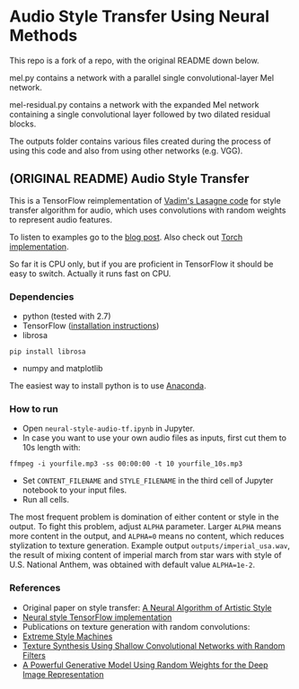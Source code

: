 # Audio Style Transfer Using Neural Methods

This repo is a fork of a repo, with the original README down below.

mel.py contains a network with a parallel single convolutional-layer Mel network.

mel-residual.py contains a network with the expanded Mel network containing a single convolutional layer followed by two dilated residual blocks.

The outputs folder contains various files created during the process of using this code and also from using other networks (e.g. VGG).



## (ORIGINAL README) Audio Style Transfer

This is a TensorFlow reimplementation of [Vadim's Lasagne code](https://github.com/vadim-v-lebedev/audio_style_tranfer) for style transfer algorithm for audio, which uses convolutions with random weights to represent audio features.

To listen to examples go to the [blog post](http://dmitryulyanov.github.io/audio-texture-synthesis-and-style-transfer/). Also check out [Torch implementation](https://github.com/DmitryUlyanov/neural-style-audio-torch).

So far it is CPU only, but if you are proficient in TensorFlow it should be easy to switch. Actually it runs fast on CPU.
### Dependencies
- python (tested with 2.7)
- TensorFlow ([installation instructions](https://www.tensorflow.org/get_started/os_setup))
- librosa
```
pip install librosa
```
- numpy and matplotlib

The easiest way to install python is to use [Anaconda](https://www.continuum.io/downloads).

### How to run
- Open `neural-style-audio-tf.ipynb` in Jupyter.
- In case you want to use your own audio files as inputs, first cut them to 10s length with:
```
ffmpeg -i yourfile.mp3 -ss 00:00:00 -t 10 yourfile_10s.mp3
```
- Set `CONTENT_FILENAME` and `STYLE_FILENAME` in the third cell of Jupyter notebook to your input files.
- Run all cells.

The most frequent problem is domination of either content or style in the output. To fight this problem, adjust `ALPHA` parameter. Larger `ALPHA` means more content in the output, and `ALPHA=0` means no content, which reduces stylization to texture generation. Example output `outputs/imperial_usa.wav`, the result of mixing content of imperial march from star wars with style of U.S. National Anthem, was obtained with default value `ALPHA=1e-2`.

### References
- Original paper on style transfer:
[A Neural Algorithm of Artistic Style](https://arxiv.org/abs/1508.06576)
- [Neural style TensorFlow implementation](https://github.com/anishathalye/neural-style)
- Publications on texture generation with random convolutions:
 - [Extreme Style Machines](https://nucl.ai/blog/extreme-style-machines/)
 - [Texture Synthesis Using Shallow Convolutional Networks with Random Filters](https://arxiv.org/abs/1606.00021)
 - [A Powerful Generative Model Using Random Weights for the Deep Image Representation](https://arxiv.org/pdf/1606.04801)

